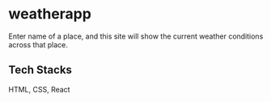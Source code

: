 # weatherapp
Enter name of a place, and this site will show the current weather conditions across that place.
## Tech Stacks
HTML, CSS, React
